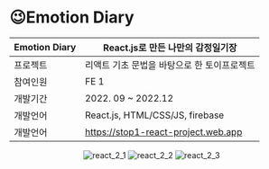 

  # 😉Emotion Diary
<div align="center">
  
  
  |Emotion Diary|React.js로 만든 나만의 감정일기장|
  |--|---|
  |프로젝트| 리액트 기초 문법을 바탕으로 한 토이프로젝트 |
  |참여인원| FE 1 |
  |개발기간| 2022. 09 ~ 2022.12|
  |개발언어| React.js, HTML/CSS/JS, firebase|
  |개발언어| https://stop1-react-project.web.app|
  
![react_2_1](https://user-images.githubusercontent.com/97787658/209534208-e41959fb-e7db-4a88-9e43-c35eb2621edd.png)
![react_2_2](https://user-images.githubusercontent.com/97787658/209534216-fa4157a7-7eee-413d-b975-fb473c9a4c8b.png)
![react_2_3](https://user-images.githubusercontent.com/97787658/209534217-65f8972a-c2e4-4c66-b89b-e45b1c3bcc57.png)

  
</div>
